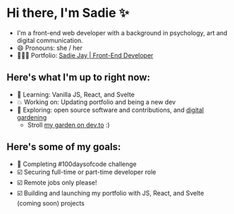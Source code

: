 # Hi there, I'm Sadie ✨

- I'm a front-end web developer with a background in psychology, art and digital communication.
- 😄 Pronouns: she / her
- 👩🏾‍💻 Portfolio: [Sadie Jay | Front-End Developer](https://sadiejay.github.io/portfolio/)

## Here's what I'm up to right now:
- 🌱 Learning: Vanilla JS, React, and Svelte
- 💥 Working on: Updating portfolio and being a new dev
- 🔭 Exploring: open source software and contributions, and [digital gardening](https://maggieappleton.com/garden-history)
  -  Stroll [my garden on dev.to](https://dev.to/sadiejay/) :)

## Here's some of my goals:
- 🔲 Completing #100daysofcode challenge
- ☑️ Securing full-time or part-time developer role
- ☑️ Remote jobs only please!
- ☑️ Building and launching my portfolio with JS, React, and Svelte (coming soon) projects

<!--
**sadiejay/sadiejay** is a ✨ _special_ ✨ repository because its `README.md` (this file) appears on your GitHub profile.

Here are some ideas to get you started:


- 🌱 I’m currently learning ...
- 👯 I’m looking to collaborate on ...
- 🤔 I’m looking for help with ...
- 💬 Ask me about ...
- 📫 How to reach me: ...
- ⚡ Fun fact: ...
-->
